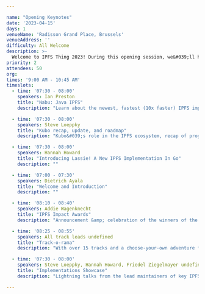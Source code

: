 ```yaml
---

name: "Opening Keynotes"
date: '2023-04-15'
days: 1
venueName: 'Radisson Grand Place, Brussels'
venueAddress: ''
difficulty: All Welcome
description: >-
  Welcome to IPFS Thing 2023! During this opening session, we&#039;ll hear an overview of the latest implementations, tools, and advancements across the world of IPFS, and celebrate the winners of the IPFS Impact Grants Round 2. We&#039;ll also go over what to expect from the next 5 days.
priority: 2
attendees: 50
org: 
times: '9:00 AM - 10:45 AM'
timeslots:
  - time: '07:30 - 08:00'
    speakers: Ian Preston
    title: "Nabu: Java IPFS"
    description: "Learn about the newest, fastest (10x faster) IPFS implementation. "

  - time: '07:30 - 08:00'
    speakers: Steve Loeppky
    title: "Kubo recap, update, and roadmap"
    description: "Kubo&#039;s role in the IPFS ecosystem, recap of progress over the last year, and plans for the future.  It&#039;s TBD whether I or Gus will be giving this talk."

  - time: '07:30 - 08:00'
    speakers: Hannah Howard
    title: "Introducing Lassie! A New IPFS Implementation In Go"
    description: ""

  - time: '07:00 - 07:30'
    speakers: Dietrich Ayala
    title: "Welcome and Introduction"
    description: ""

  - time: '08:10 - 08:40'
    speakers: Addie Wagenknecht
    title: "IPFS Impact Awards"
    description: "Announcement &amp; celebration of the winners of the IPFS Impact Evaluator Awards Round 2, selected through the open impact evaluator process."

  - time: '08:25 - 08:55'
    speakers: All track leads undefined
    title: "Track-o-rama"
    description: "With over 15 tracks and a choose-your-own adventure format, how will you choose? In this session, track leads will give a 60-second pitch for why EVERYONE should come to their track."

  - time: '07:30 - 08:00'
    speakers: Steve Loeppky, Hannah Howard, Friedel Ziegelmayer undefined
    title: "Implementations Showcase"
    description: "Lightning talks from the lead maintainers of key IPFS implementations (Kubo, Lassie, Iroh, and more) on the current state and future of each, followed by a short panel discussion on what&#039;s needed most and the challenges of implementation and maintainership."

---
```

